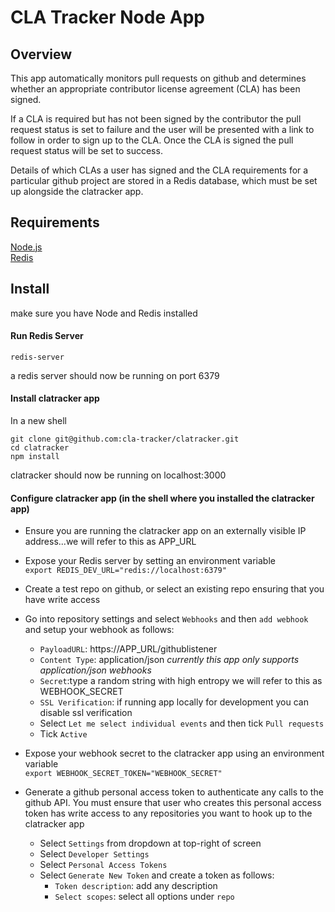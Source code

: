 # CLA Tracker Node App

## Overview
This app automatically monitors pull requests on github and determines whether an appropriate contributor license agreement (CLA) has been signed. 

If a CLA is required but has not been signed by the contributor the pull request status is set to failure and the user will be presented with a link to follow in order to sign up to the CLA. Once the CLA is signed the pull request status will be set to success. 

Details of which CLAs a user has signed and the CLA requirements for a particular github project are stored in a Redis database, which must be set up alongside the clatracker app.

## Requirements
[Node.js](https://nodejs.org/en/)\
[Redis](https://redis.io/download)

## Install
make sure you have Node and Redis installed

#### Run Redis Server
```
redis-server
```
a redis server should now be running on port 6379

#### Install clatracker app
In a new shell
```
git clone git@github.com:cla-tracker/clatracker.git
cd clatracker
npm install
```
clatracker should now be running on localhost:3000


#### Configure clatracker app (in the shell where you installed the clatracker app)
- Ensure you are running the clatracker app on an externally visible IP address...we will refer to this as APP_URL

- Expose your Redis server by setting an environment variable\
```export REDIS_DEV_URL="redis://localhost:6379"```
- Create a test repo on github, or select an existing repo ensuring that you have write access
- Go into repository settings and select `Webhooks` and then `add webhook` and setup your webhook as follows:
  - `PayloadURL`: https://APP_URL/githublistener
  - `Content Type`: application/json *currently this app only supports application/json webhooks*
  - `Secret`:type a random string with high entropy we will refer to this as WEBHOOK_SECRET
  - `SSL Verification`: if running app locally for development you can disable ssl verification
  - Select `Let me select individual events` and then tick `Pull requests`
  - Tick `Active`
 - Expose your webhook secret to the clatracker app using an environment variable\
 ```export WEBHOOK_SECRET_TOKEN="WEBHOOK_SECRET"```
- Generate a github personal access token to authenticate any calls to the github API. You must ensure that user who creates this personal access token has write access to any repositories you want to hook up to the clatracker app
  - Select `Settings` from dropdown at top-right of screen
  - Select `Developer Settings`
  - Select `Personal Access Tokens`
  - Select `Generate New Token` and create a token as follows:
    - `Token description`: add any description
    - `Select scopes`: select all options under `repo`
 













